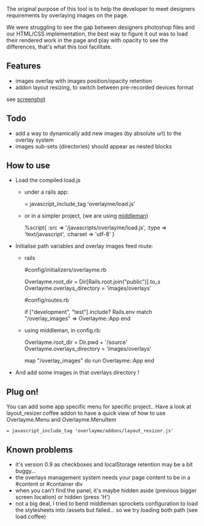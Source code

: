
The original purpose of this tool is to help the developer to meet designers requirements by overlaying images on the page.

We were struggling to see the gap between designers photoshop files and our HTML/CSS implementation, the best way to figure it out was to load their rendered work in the page and play with opacity to see the differences, that's what this tool facilitate.

Features
--------
- images overlay with images position/opacity retention
- addon layout resizing, to switch between pre-recorded devices format

see [screenshot](http://github.com/frontfoot/overlayme/raw/master/screenshot_frontfoot_website.jpg)

Todo
----
- add a way to dynamically add new images (by absolute url) to the overlay system
- images sub-sets (directories) should appear as nested blocks

How to use
----------
- Load the compiled load.js

  * under a rails app:

      = javascript_include_tag 'overlayme/load.js'

  * or in a simpler project, (we are using [middleman](http://middlemanapp.com/))
  
      %script{ :src => '/javascripts/overlayme/load.js', :type => 'text/javascript', :charset => 'utf-8' }

- Initialise path variables and overlay images feed route:

  * rails

      #config/initializers/overlayme.rb
      
      Overlayme.root_dir = Dir[Rails.root.join("public")].to_s
      Overlayme.overlays_directory = 'images/overlays' 

      #config/routes.rb

      if ["development", "test"].include? Rails.env
        match "/overlay_images" => Overlayme::App
      end

  * using middleman, in config.rb:

      Overlayme.root_dir = Dir.pwd + '/source'
      Overlayme.overlays_directory = 'images/overlays'

      map "/overlay_images" do
        run Overlayme::App
      end
  

- And add some images in that overlays directory !

Plug on!
--------
You can add some app specific menu for specific project.. Have a look at layout_resizer.coffee addon to have a quick view of how to use Overlayme.Menu and Overlayme.MenuItem

    = javascript_include_tag 'overlayme/addons/layout_resizer.js'

    
Known problems
--------------
- it's version 0.9 as checkboxes and localStorage retention may be a bit buggy...
- the overlays management system needs your page content to be in a #content or #container div
- when you can't find the panel, it's maybe hidden aside (previous bigger screen location) or hidden (press 'H')
- not a big deal, I tried to bend middleman sprockets configuration to load the stylesheets into /assets but failed... so we try loading both path (see load.coffee)

